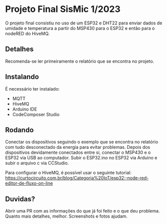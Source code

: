 
# Projeto Final SisMic 1/2023

O projeto final consistiu no uso de um ESP32 e DHT22 para enviar dados de umidade e temperatura a partir do MSP430 para o ESP32 e então para o nodeRED do HiveMQ.

## Detalhes

Recomenda-se ler primeiramente o relatório que se encontra no projeto.

## Instalando

É necessário ter instalado:
- MQTT
- HiveMQ
- Arduino IDE
- CodeComposer Studio

## Rodando

Conectar os dispositivos seguindo o exemplo que se encontra no relatório com tudo desconectado da energia para evitar problemas. Depois dos dispositivos devidamente conectados entre si, conectar o MSP430 e o ESP32 via USB ao computador. Subir o ESP32.ino no ESP32 via Arduino e subir o arquivo c via CCStudio.

Para configurar o HiveMQ, é possível usar o seguinte tutorial:
https://curtocircuito.com.br/blog/Categoria%20IoT/esp32:-node-red-editor-de-fluxo-on-line

## Duvidas?

Abrir uma PR com as informações do que já foi feito e o que deu problema. Quanto mais detalhes, melhor. Screenshots e fotos ajudam.

